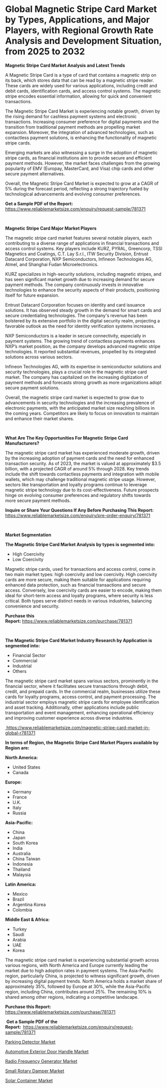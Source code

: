 <p><h1>Global Magnetic Stripe Card Market by Types, Applications, and Major Players, with Regional Growth Rate Analysis and Development Situation, from 2025 to 2032</h1></p><p><strong>Magnetic Stripe Card Market Analysis and Latest Trends</strong></p>
<p><p>A Magnetic Stripe Card is a type of card that contains a magnetic strip on its back, which stores data that can be read by a magnetic stripe reader. These cards are widely used for various applications, including credit and debit cards, identification cards, and access control systems. The magnetic stripe encodes essential information, allowing for quick and convenient transactions.</p><p>The Magnetic Stripe Card Market is experiencing notable growth, driven by the rising demand for cashless payment systems and electronic transactions. Increasing consumer preference for digital payments and the transition from traditional payment methods are propelling market expansion. Moreover, the integration of advanced technologies, such as contactless payment solutions, is enhancing the functionality of magnetic stripe cards.</p><p>Emerging markets are also witnessing a surge in the adoption of magnetic stripe cards, as financial institutions aim to provide secure and efficient payment methods. However, the market faces challenges from the growing popularity of EMV (Europay, MasterCard, and Visa) chip cards and other secure payment alternatives.</p><p>Overall, the Magnetic Stripe Card Market is expected to grow at a CAGR of 5% during the forecast period, reflecting a strong trajectory fueled by technological advancements and evolving consumer preferences.</p></p>
<p><strong>Get a Sample PDF of the Report:&nbsp;</strong> <a href="https://www.reliablemarketsize.com/enquiry/request-sample/781371?utm_campaign=1131&utm_medium=2&utm_source=Github&utm_content=ia&utm_term=26032025&utm_id=magnetic-stripe-card">https://www.reliablemarketsize.com/enquiry/request-sample/781371</a></p>
<p>&nbsp;</p>
<p><strong>Magnetic Stripe Card Major Market Players</strong></p>
<p><p>The magnetic stripe card market features several notable players, each contributing to a diverse range of applications in financial transactions and access control systems. Key players include KURZ, PYRAL, Greencorp, TSSI Magnetics and Coatings, C.T. Lay S.r.l., ITW Security Division, Entrust Datacard Corporation, NXP Semiconductors, Infineon Technologies AG, Atmel, and Shanghai Fudan Microelectronics.</p><p>KURZ specializes in high-security solutions, including magnetic stripes, and has seen significant market growth due to increasing demand for secure payment methods. The company continuously invests in innovative technologies to enhance the security aspects of their products, positioning itself for future expansion.</p><p>Entrust Datacard Corporation focuses on identity and card issuance solutions. It has observed steady growth in the demand for smart cards and secure credentialing technologies. The company's revenue has been bolstered by its extensive portfolio in the digital security realm, projecting a favorable outlook as the need for identity verification systems increases.</p><p>NXP Semiconductors is a leader in secure connectivity, especially in payment systems. The growing trend of contactless payments enhances NXP’s market position, as the company develops advanced magnetic stripe technologies. It reported substantial revenues, propelled by its integrated solutions across various sectors.</p><p>Infineon Technologies AG, with its expertise in semiconductor solutions and security technologies, plays a crucial role in the magnetic stripe card market. The company has capitalized on the increasing digitization of payment methods and forecasts strong growth as more organizations adopt secure payment solutions.</p><p>Overall, the magnetic stripe card market is expected to grow due to advancements in security technologies and the increasing prevalence of electronic payments, with the anticipated market size reaching billions in the coming years. Competitors are likely to focus on innovation to maintain and enhance their market shares.</p></p>
<p>&nbsp;</p>
<p><strong>What Are The Key Opportunities For Magnetic Stripe Card Manufacturers?</strong></p>
<p><p>The magnetic stripe card market has experienced moderate growth, driven by the increasing adoption of payment cards and the need for enhanced transaction security. As of 2023, the market is valued at approximately $3.5 billion, with a projected CAGR of around 5% through 2028. Key trends include the shift towards contactless payments and integration with mobile wallets, which may challenge traditional magnetic stripe usage. However, sectors like transportation and loyalty programs continue to leverage magnetic stripe technology due to its cost-effectiveness. Future prospects hinge on evolving consumer preferences and regulatory shifts towards more secure payment methods.</p></p>
<p><strong>Inquire or Share Your Questions If Any Before Purchasing This Report:</strong> <a href="https://www.reliablemarketsize.com/enquiry/pre-order-enquiry/781371?utm_campaign=1131&utm_medium=2&utm_source=Github&utm_content=ia&utm_term=26032025&utm_id=magnetic-stripe-card">https://www.reliablemarketsize.com/enquiry/pre-order-enquiry/781371</a></p>
<p>&nbsp;</p>
<p><strong>Market Segmentation</strong></p>
<p><strong>The Magnetic Stripe Card Market Analysis by types is segmented into:</strong></p>
<p><ul><li>High Coercivity</li><li>Low Coercivity</li></ul></p>
<p><p>Magnetic stripe cards, used for transactions and access control, come in two main market types: high coercivity and low coercivity. High coercivity cards are more secure, making them suitable for applications requiring enhanced data protection, such as financial transactions and secure access. Conversely, low coercivity cards are easier to encode, making them ideal for short-term access and loyalty programs, where security is less critical. Both types serve distinct needs in various industries, balancing convenience and security.</p></p>
<p><strong>Purchase this Report:&nbsp;</strong><a href="https://www.reliablemarketsize.com/purchase/781371?utm_campaign=1131&utm_medium=2&utm_source=Github&utm_content=ia&utm_term=26032025&utm_id=magnetic-stripe-card">https://www.reliablemarketsize.com/purchase/781371</a></p>
<p>&nbsp;</p>
<p><strong>The Magnetic Stripe Card Market Industry Research by Application is segmented into:</strong></p>
<p><ul><li>Financial Sector</li><li>Commercial</li><li>Industrial</li><li>Others</li></ul></p>
<p><p>The magnetic stripe card market spans various sectors, prominently in the financial sector, where it facilitates secure transactions through debit, credit, and prepaid cards. In the commercial realm, businesses utilize these cards for loyalty programs, access control, and payment processing. The industrial sector employs magnetic stripe cards for employee identification and asset tracking. Additionally, other applications include public transportation and event management, enhancing operational efficiency and improving customer experience across diverse industries.</p></p>
<p><a href="https://www.reliablemarketsize.com/magnetic-stripe-card-market-in-global-r781371?utm_campaign=1131&utm_medium=2&utm_source=Github&utm_content=ia&utm_term=26032025&utm_id=magnetic-stripe-card">&nbsp;https://www.reliablemarketsize.com/magnetic-stripe-card-market-in-global-r781371</a></p>
<p><strong>In terms of Region, the Magnetic Stripe Card Market Players available by Region are:</strong></p>
<p>
    <p> <strong> North America: </strong>
        <ul>
            <li>United States</li>
            <li>Canada</li>
        </ul>
        </p> 
    <p> <strong> Europe: </strong>
        <ul>
            <li>Germany</li>
            <li>France</li>
            <li>U.K.</li>
            <li>Italy</li>
            <li>Russia</li>
        </ul>
        </p> 
    <p> <strong> Asia-Pacific: </strong>
        <ul>
            <li>China</li>
            <li>Japan</li>
            <li>South Korea</li>
            <li>India</li>
            <li>Australia</li>
            <li>China Taiwan</li>
            <li>Indonesia</li>
            <li>Thailand</li>
            <li>Malaysia</li>
        </ul>
        </p> 
    <p> <strong> Latin America: </strong>
        <ul>
            <li>Mexico</li>
            <li>Brazil</li>
            <li>Argentina Korea</li>
            <li>Colombia</li>
        </ul>
        </p> 
    <p> <strong> Middle East & Africa: </strong>
        <ul>
            <li>Turkey</li>
            <li>Saudi</li>
            <li>Arabia</li>
            <li>UAE</li>
            <li>Korea</li>
        </ul>
    </p>
    </p>
<p><p>The magnetic stripe card market is experiencing substantial growth across various regions, with North America and Europe currently leading the market due to high adoption rates in payment systems. The Asia-Pacific region, particularly China, is projected to witness significant growth, driven by increasing digital payment trends. North America holds a market share of approximately 35%, followed by Europe at 30%, while the Asia-Pacific region, including China, contributes around 25%. The remaining 10% is shared among other regions, indicating a competitive landscape.</p></p>
<p><strong>Purchase this Report: </strong><a href="https://www.reliablemarketsize.com/purchase/781371?utm_campaign=1131&utm_medium=2&utm_source=Github&utm_content=ia&utm_term=26032025&utm_id=magnetic-stripe-card">https://www.reliablemarketsize.com/purchase/781371</a></p>
<p>&nbsp;<strong>Get a Sample PDF of the Report:&nbsp;&nbsp;</strong><a href="https://www.reliablemarketsize.com/enquiry/request-sample/781371?utm_campaign=1131&utm_medium=2&utm_source=Github&utm_content=ia&utm_term=26032025&utm_id=magnetic-stripe-card">https://www.reliablemarketsize.com/enquiry/request-sample/781371</a></p>
<p><strong></strong></p>
<p><p><a href="https://github.com/sphaabrose/Market-Research-Report-List-1/blob/main/parking-detector-market.md?utm_campaign=1131&utm_medium=2&utm_source=Github&utm_content=ia&utm_term=26032025&utm_id=magnetic-stripe-card">Parking Detector Market</a></p><p><a href="https://github.com/etapaqanee/Market-Research-Report-List-1/blob/main/automotive-exterior-door-handle-market.md?utm_campaign=1131&utm_medium=2&utm_source=Github&utm_content=ia&utm_term=26032025&utm_id=magnetic-stripe-card">Automotive Exterior Door Handle Market</a></p><p><a href="https://github.com/firdwsermald/Market-Research-Report-List-1/blob/main/radio-frequency-generator-market.md?utm_campaign=1131&utm_medium=2&utm_source=Github&utm_content=ia&utm_term=26032025&utm_id=magnetic-stripe-card">Radio Frequency Generator Market</a></p><p><a href="https://github.com/leptouwrites/Market-Research-Report-List-1/blob/main/small-rotary-damper-market.md?utm_campaign=1131&utm_medium=2&utm_source=Github&utm_content=ia&utm_term=26032025&utm_id=magnetic-stripe-card">Small Rotary Damper Market</a></p><p><a href="https://github.com/wilzeryammy/Market-Research-Report-List-1/blob/main/solar-container-market.md?utm_campaign=1131&utm_medium=2&utm_source=Github&utm_content=ia&utm_term=26032025&utm_id=magnetic-stripe-card">Solar Container Market</a></p></p>